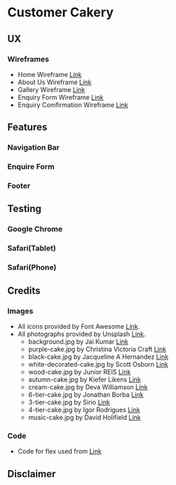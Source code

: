 # Customer Cakery

## UX

### Wireframes

* Home Wireframe [Link](./assets/images/home-wireframe.jpg)
* About Us Wireframe [Link](./assets/images/about-us-wireframe.jpg)
* Gallery Wireframe [Link](./assets/images/gallery-wireframe.jpg)
* Enquiry Form Wireframe [Link](./assets/images/enquire-form-wireframe.jpg)
* Enquiry Comfirmation Wireframe [Link](./assets/images/enquire-comfirmation-wireframe.jpg)

## Features

### Navigation Bar

### Enquire Form

### Footer

## Testing

### Google Chrome

### Safari(Tablet)

### Safari(Phone)

## Credits
 
### Images
* All icons provided by Font Awesome [Link](https://fontawesome.com/).
* All photographs provided by Unsplash [Link](https://unsplash.com/).
   * background.jpg by Jai Kumar [Link](https://unsplash.com/@harvestcreativemedia)
   * purple-cake.jpg by Christina Victoria Craft [Link](https://unsplash.com/@victoriabcphotographer)
   * black-cake.jpg by Jacqueline A Hernandez [Link](https://unsplash.com/@jacquelinegalindo)
   * white-decorated-cake.jpg by Scott Osborn [Link](https://unsplash.com/@scottosbornphoto)
   * wood-cake.jpg by Junior REIS [Link](https://unsplash.com/@juniorreisfoto)
   * autumn-cake.jpg by Kiefer Likens [Link](https://unsplash.com/@kiefer)
   * cream-cake.jpg by Deva Williamson [Link](https://unsplash.com/@biglaughkitchen)
   * 6-tier-cake.jpg by Jonathan Borba [Link](https://unsplash.com/@jonathanborba)
   * 3-tier-cake.jpg by Sirio [Link](https://unsplash.com/@sirioberati)
   * 4-tier-cake.jpg by Igor Rodrigues [Link](https://unsplash.com/@igorrodrigues)
   * music-cake.jpg by David Holifield [Link](https://unsplash.com/@davidholifield)

### Code
* Code for flex used from [Link](https://philipwalton.github.io/solved-by-flexbox/demos/sticky-footer/)

## Disclaimer
